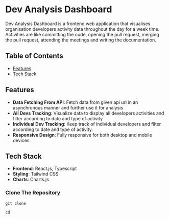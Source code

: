 # Dev Analysis Dashboard

Dev Analysis Dashboard is a frontend web application that visualises organisation developers activity data throughout the day for a week time. Activities are like committing the code, opening the pull request, merging the pull request, attending the meetings and writing the documentation.

## Table of Contents
- [Features](#features)
- [Tech Stack](#tech-stack)


## Features
- **Data Fetching From API**: Fetch data from given api url in an asynchronous manner and further use it for analysis
- **All Devs Tracking**: Visualize data to display all developers activities and filter according to date and type of activity 
- **Individual Dev Tracking**: Keep track of individual developers and filter according to date and type of activity.
- **Responsive Design**: Fully responsive for both desktop and mobile devices.

## Tech Stack
- **Frontend**: React.js, Typescript
- **Styling**: Tailwind CSS
- **Charts**: Charts.js


### Clone The Repository
`git clone ` 

`cd `




